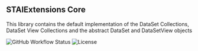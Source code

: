 ## STAIExtensions Core

This library contains the default implementation of the DataSet Collections, DataSet View Collections
and the abstract DataSet and DataSetView objects

![GitHub Workflow Status](https://img.shields.io/github/workflow/status/TrevorMare/STAIExtensions/.NET?style=for-the-badge)
![License](https://img.shields.io/github/license/trevormare/staiextensions?style=for-the-badge)
